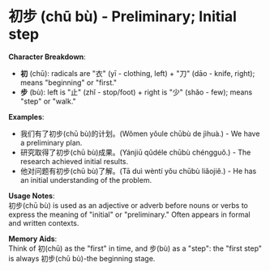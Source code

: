 # **初步 (chū bù) - Preliminary; Initial step**

**Character Breakdown**:  
- **初** (chū): radicals are "衣" (yī - clothing, left) + "刀" (dāo - knife, right); means "beginning" or "first."  
- **步** (bù): left is "止" (zhǐ - stop/foot) + right is "少" (shǎo - few); means "step" or "walk."

**Examples**:  
- 我们有了初步(chū bù)的计划。(Wǒmen yǒule chūbù de jìhuà.) - We have a preliminary plan.  
- 研究取得了初步(chū bù)成果。(Yánjiū qǔdéle chūbù chéngguǒ.) - The research achieved initial results.  
- 他对问题有初步(chū bù)了解。(Tā duì wèntí yǒu chūbù liǎojiě.) - He has an initial understanding of the problem.

**Usage Notes**:  
初步(chū bù) is used as an adjective or adverb before nouns or verbs to express the meaning of "initial" or "preliminary." Often appears in formal and written contexts.

**Memory Aids**:  
Think of 初(chū) as the "first" in time, and 步(bù) as a "step": the "first step" is always 初步(chū bù)-the beginning stage.